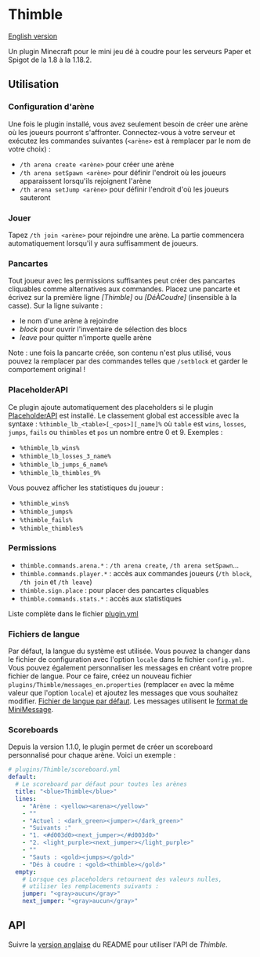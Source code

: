 # Thimble

[English version](README.md)

Un plugin Minecraft pour le mini jeu dé à coudre pour les serveurs Paper et Spigot de la 1.8 à la 1.18.2.

## Utilisation

### Configuration d'arène

Une fois le plugin installé, vous avez seulement besoin de créer une arène où les joueurs pourront s'affronter.
Connectez-vous à votre serveur et exécutez les commandes suivantes (`<arène>` est à remplacer par le nom de votre choix) :
- `/th arena create <arène>` pour créer une arène
- `/th arena setSpawn <arène>` pour définir l'endroit où les joueurs apparaissent lorsqu'ils rejoignent l'arène
- `/th arena setJump <arène>` pour définir l'endroit d'où les joueurs sauteront

### Jouer

Tapez `/th join <arène>` pour rejoindre une arène. La partie commencera automatiquement lorsqu'il y aura suffisamment de joueurs.

### Pancartes

Tout joueur avec les permissions suffisantes peut créer des pancartes cliquables comme alternatives aux commandes.
Placez une pancarte et écrivez sur la première ligne *[Thimble]* ou *[DéÀCoudre]* (insensible à la casse). Sur la ligne suivante :

- le nom d'une arène à rejoindre
- *block* pour ouvrir l'inventaire de sélection des blocs
- *leave* pour quitter n'importe quelle arène

Note : une fois la pancarte créée, son contenu n'est plus utilisé, vous pouvez la remplacer par des commandes telles que `/setblock` et garder le comportement original !

### PlaceholderAPI

Ce plugin ajoute automatiquement des placeholders si le plugin [PlaceholderAPI](https://www.spigotmc.org/resources/placeholderapi.6245/) est installé.
Le classement global est accessible avec la syntaxe : `%thimble_lb_<table>[_<pos>][_name]%` où `table` est `wins`, `losses`, `jumps`, `fails` ou `thimbles` et `pos` un nombre entre 0 et 9.
Exemples :
- `%thimble_lb_wins%`
- `%thimble_lb_losses_3_name%`
- `%thimble_lb_jumps_6_name%`
- `%thimble_lb_thimbles_9%`

Vous pouvez afficher les statistiques du joueur :
- `%thimble_wins%`
- `%thimble_jumps%`
- `%thimble_fails%`
- `%thimble_thimbles%`

### Permissions

- `thimble.commands.arena.*` : `/th arena create`, `/th arena setSpawn`...
- `thimble.commands.player.*` : accès aux commandes joueurs (`/th block`, `/th join` et `/th leave`)
- `thimble.sign.place` : pour placer des pancartes cliquables
- `thimble.commands.stats.*` : accès aux statistiques

Liste complète dans le fichier [plugin.yml](bukkit/src/main/resources/plugin.yml)

### Fichiers de langue

Par défaut, la langue du système est utilisée. Vous pouvez la changer dans le fichier de configuration avec l'option `locale` dans le fichier `config.yml`.
Vous pouvez également personnaliser les messages en créant votre propre fichier de langue.
Pour ce faire, créez un nouveau fichier `plugins/Thimble/messages_en.properties` (remplacer `en` avec la même valeur que l'option `locale`) et ajoutez les messages que vous souhaitez modifier. [Fichier de langue par défaut](common/src/main/resources/messages_fr.properties).
Les messages utilisent le [format de MiniMessage](https://docs.adventure.kyori.net/minimessage.html#format).

### Scoreboards

Depuis la version 1.1.0, le plugin permet de créer un scoreboard personnalisé pour chaque arène. Voici un exemple :
```yml
# plugins/Thimble/scoreboard.yml
default:
  # Le scoreboard par défaut pour toutes les arènes
  title: "<blue>Thimble</blue>"
  lines:
    - "Arène : <yellow><arena></yellow>"
    - ""
    - "Actuel : <dark_green><jumper></dark_green>"
    - "Suivants :"
    - "1. <#d003d0><next_jumper></#d003d0>"
    - "2. <light_purple><next_jumper></light_purple>"
    - ""
    - "Sauts : <gold><jumps></gold>"
    - "Dés à coudre : <gold><thimble></gold>"
  empty:
    # Lorsque ces placeholders retournent des valeurs nulles,
    # utiliser les remplacements suivants :
    jumper: "<gray>aucun</gray>"
    next_jumper: "<gray>aucun</gray>"
```

## API

Suivre la [version anglaise](README.md) du README pour utiliser l'API de *Thimble*.
